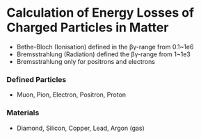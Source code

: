 # Calculation of Energy Losses of Charged Particles in Matter
 - Bethe-Bloch (Ionisation) defined in the βγ-range from 0.1~1e6
 - Bremsstrahlung (Radiation) defined the βγ-range from 1~1e3
 - Bremsstrahlung only for positrons and electrons
### Defined Particles
 - Muon, Pion, Electron, Positron, Proton
### Materials
 - Diamond, Silicon, Copper, Lead, Argon (gas)